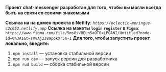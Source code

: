 **Проект chat-messenger разработан для того, чтобы вы могли всегда быть на связи со своими знакомыми**

**Ссылка на на домен проекта в Netlify**: _`https://eclectic-meringue-c2c052.netlify.app`_
**Ссылка на макеты `login` `register` в `Figma`**: `https://www.figma.com/file/5ms8sVBEun5aOT0xLPOANI/Untitled?node-id=0%3A1&t=sVvAj2J89pokXr5n-1`
**Для того, чтобы запустить проект локально, введите:**
1. `npm install` — установка стабильной версии
2. `npm run dev` —  запуск версии для разработчика
3. `npm rud build` —  сборка стабильной версии
